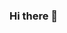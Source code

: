 ### Hi there 👋

<!--
**open-e-cont-md/open-e-cont-md** is a ✨ _special_ ✨ repository because its `README.md` (this file) appears on your GitHub profile.

Here are some ideas to get you started:

- 🔭 I’m currently working on ...
- 🌱 I’m currently learning ...
- 👯 I’m looking to collaborate on ...
- 🤔 I’m looking for help with ...
- 💬 Ask me about ...
- 📫 How to reach me: ...
- 😄 Pronouns: ...
- ⚡ Fun fact: ...

<h2 center>An open-code e-Invoicing solution and API(s) for intergration.</h2>
<h3>e-Invoicing is a digital solution that enables public sector and business (companies) to receive and process electronic invoices.</h3>
<h3>Open source software (OSS) is software that is distributed under a OSS license with its source code, making it available for use, modification, and distribution</h3>
